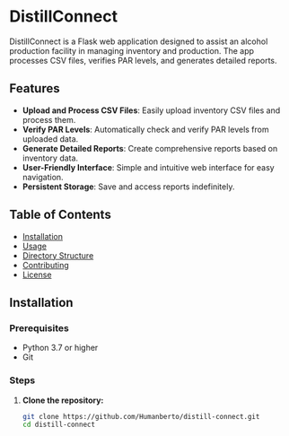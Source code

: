  # DistillConnect

DistillConnect is a Flask web application designed to assist an alcohol production facility in managing inventory and production. The app processes CSV files, verifies PAR levels, and generates detailed reports.

## Features

- **Upload and Process CSV Files**: Easily upload inventory CSV files and process them.
- **Verify PAR Levels**: Automatically check and verify PAR levels from uploaded data.
- **Generate Detailed Reports**: Create comprehensive reports based on inventory data.
- **User-Friendly Interface**: Simple and intuitive web interface for easy navigation.
- **Persistent Storage**: Save and access reports indefinitely.

## Table of Contents

- [Installation](#installation)
- [Usage](#usage)
- [Directory Structure](#directory-structure)
- [Contributing](#contributing)
- [License](#license)

## Installation

### Prerequisites

- Python 3.7 or higher
- Git

### Steps

1. **Clone the repository:**

   ```sh
   git clone https://github.com/Humanberto/distill-connect.git
   cd distill-connect
